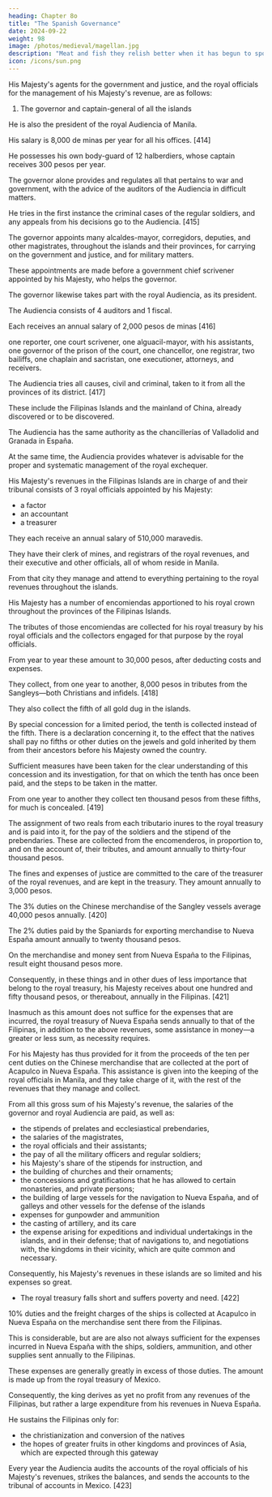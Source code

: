 ```yaml
---
heading: Chapter 8o
title: "The Spanish Governance"
date: 2024-09-22
weight: 98
image: /photos/medieval/magellan.jpg
description: "Meat and fish they relish better when it has begun to spoil and when it stinks"
icon: /icons/sun.png
---
```




His Majesty's agents for the government and justice, and the royal officials for the management of his Majesty's revenue, are as follows: 

1. The governor and captain-general of all the islands

He is also the president of the royal Audiencia of Manila. 

His salary is 8,000 de minas per year for all his offices. [414] 

He possesses his own body-guard of 12 halberdiers, whose captain receives 300 pesos per year.

The governor alone provides and regulates all that pertains to war and government, with the advice of the auditors of the Audiencia in difficult matters. 

He tries in the first instance the criminal cases of the regular soldiers, and any appeals from his decisions go to the Audiencia. [415] 

The governor appoints many alcaldes-mayor, corregidors, deputies, and other magistrates, throughout the islands and their provinces, for carrying on the government and justice, and for military matters. 

These appointments are made before a government chief scrivener appointed by his Majesty, who helps the governor.

The governor likewise takes part with the royal Audiencia, as its president. 

The Audiencia consists of 4 auditors and 1 fiscal.

Each receives an annual salary of 2,000 pesos de minas [416]

one reporter, one court scrivener, one alguacil-mayor, with his assistants, one governor of the prison of the court, one chancellor, one registrar, two bailiffs, one chaplain and sacristan, one executioner, attorneys, and receivers. 

The Audiencia tries all causes, civil and criminal, taken to it from all the provinces of its district. [417] 

These include the Filipinas Islands and the mainland of China, already discovered or to be discovered. 

The Audiencia has the same authority as the chancillerías of Valladolid and Granada in España. 

At the same time, the Audiencia provides whatever is advisable for the proper and systematic management of the royal exchequer.

His Majesty's revenues in the Filipinas Islands are in charge of and their tribunal consists of 3 royal officials appointed by his Majesty:
- a factor
- an accountant
- a treasurer

They each receive an annual salary of 510,000 maravedis. 

They have their clerk of mines, and registrars of the royal revenues, and their executive and other officials, all of whom reside in Manila. 

From that city they manage and attend to everything pertaining to the royal revenues throughout the islands.

His Majesty has a number of encomiendas apportioned to his royal crown throughout the provinces of the Filipinas Islands. 

The tributes of those encomiendas are collected for his royal treasury by his royal officials and the collectors engaged for that purpose by the royal officials.

From year to year these amount to 30,000 pesos, after deducting costs and expenses. 

They collect, from one year to another, 8,000 pesos in tributes from the Sangleys—both Christians and infidels. [418]

They also collect the fifth of all gold dug in the islands. 

By special concession for a limited period, the tenth is collected instead of the fifth. There is a declaration concerning it, to the effect that the natives shall pay no fifths or other duties on the jewels and gold inherited by them from their ancestors before his Majesty owned the country.

Sufficient measures have been taken for the clear understanding of this concession and its investigation, for that on which the tenth has once been paid, and the steps to be taken in the matter. 

From one year to another they collect ten thousand pesos from these fifths, for much is concealed. [419]

The assignment of two reals from each tributario inures to the royal treasury and is paid into it, for the pay of the soldiers and the stipend of the prebendaries. These are collected from the encomenderos, in proportion to, and on the account of, their tributes, and amount annually to thirty-four thousand pesos.

The fines and expenses of justice are committed to the care of the treasurer of the royal revenues, and are kept in the treasury. They amount annually to 3,000 pesos.

The 3% duties on the Chinese merchandise of the Sangley vessels average 40,000 pesos annually. [420]

The 2% duties paid by the Spaniards for exporting merchandise to Nueva España amount annually to twenty thousand pesos. 

On the merchandise and money sent from Nueva España to the Filipinas, result eight thousand pesos more. 

Consequently, in these things and in other dues of less importance that belong to the royal treasury, his Majesty receives about one hundred and fifty thousand pesos, or thereabout, annually in the Filipinas. [421]

Inasmuch as this amount does not suffice for the expenses that are incurred, the royal treasury of Nueva España sends annually to that of the Filipinas, in addition to the above revenues, some assistance in money—a greater or less sum, as necessity requires.

For his Majesty has thus provided for it from the proceeds of the ten per cent duties on the Chinese merchandise that are collected at the port of Acapulco in Nueva España. This assistance is given into the keeping of the royal officials in Manila, and they take charge of it, with the rest of the revenues that they manage and collect.

From all this gross sum of his Majesty's revenue, the salaries of the governor and royal Audiencia are paid, as well as:
- the stipends of prelates and ecclesiastical prebendaries, 
- the salaries of the magistrates,
- the royal officials and their assistants; 
- the pay of all the military officers and regular soldiers; 
- his Majesty's share of the stipends for instruction, and 
- the building of churches and their ornaments; 
- the concessions and gratifications that he has allowed to certain monasteries, and private persons; 
- the building of large vessels for the navigation to Nueva España, and  of galleys and other vessels for the defense of the islands
- expenses for gunpowder and ammunition 
- the casting of artillery, and its care
- the expense arising for expeditions and individual undertakings in the islands, and in their defense; 
that of navigations to, and negotiations with, the kingdoms in their vicinity, which are quite common and necessary. 

Consequently, his Majesty's revenues in these islands are so limited and his expenses so great.
- The royal treasury falls short and suffers poverty and need. [422]

10% duties and the freight charges of the ships is collected at Acapulco in Nueva España on the merchandise sent there from the Filipinas.

This is considerable, but are are also not always sufficient for the expenses incurred in Nueva España with the ships, soldiers, ammunition, and other supplies sent annually to the Filipinas.

These expenses are generally greatly in excess of those duties. The amount is made up from the royal treasury of Mexico. 

Consequently, the king derives as yet no profit from any revenues of the Filipinas, but rather a large expenditure from his revenues in Nueva España. 

He sustains the Filipinas only for:
- the christianization and conversion of the natives
- the hopes of greater fruits in other kingdoms and provinces of Asia, which are expected through this gateway

Every year the Audiencia audits the accounts of the royal officials of his Majesty's revenues, strikes the balances, and sends the accounts to the tribunal of accounts in Mexico. [423]


